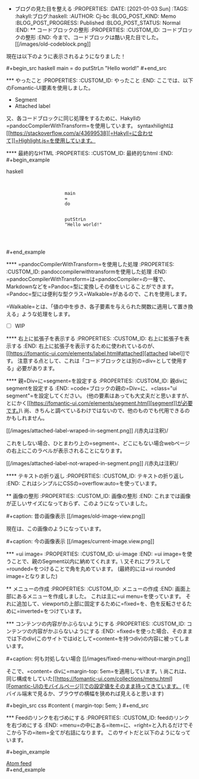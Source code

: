 * ブログの見た目を整える
    :PROPERTIES:
    :DATE: [2021-01-03 Sun]
    :TAGS: :hakyll:ブログ:haskell:
    :AUTHOR: Cj-bc
    :BLOG_POST_KIND: Memo
    :BLOG_POST_PROGRESS: Published
    :BLOG_POST_STATUS: Normal
    :END:
** コードブロックの整形
   :PROPERTIES:
   :CUSTOM_ID: コードブロックの整形
   :END:
今まで、コードブロックは酷い見た目でした。 [[/images/old-codeblock.png]]

現在は以下のように表示されるようになりました！

#+begin_src haskell
  main = do
      putStrLn "Hello world!"
#+end_src

*** やったこと
    :PROPERTIES:
    :CUSTOM_ID: やったこと
    :END:
ここでは、以下のFomantic-UI要素を使用しました。

- Segment
- Attached label

又、各コードブロックに同じ処理をするために、Hakyllの=pandocCompilerWithTransform=を使用しています。
syntaxhilightは[[https://stackoverflow.com/a/43699538][=Hakyll=に合わせて]]=Highlight.js=を使用しています。

**** 最終的なHTML
     :PROPERTIES:
     :CUSTOM_ID: 最終的なhtml
     :END:
#+begin_example
  <div class="ui segment">
      <div class="ui top right attached label"> haskell </div>
      <div class="sourceCode" id="cb1">
          <pre class="sourceCode haskell SourceCode">
              <code class="sourceCode haskell hljs bash">
                  <span id="cb1-1"><a href="#cb1-1" aria-hidden="true"></a>
                      main
                      <span class="ot">=</span>
                      <span class="kw"><span class="hljs-keyword">do</span></span>
                  </span>
                  <span id="cb1-2"><a href="#cb1-2" aria-hidden="true"></a>    
                      <span class="fu">putStrLn</span> 
                      <span class="st"><span class="hljs-string">"Hello world!"</span></span>
                  </span>
              </code>
          </pre>
      </div>
  </div>
#+end_example

**** =pandocCompilerWithTransform=を使用した処理
     :PROPERTIES:
     :CUSTOM_ID: pandoccompilerwithtransformを使用した処理
     :END:
=pandocCompilerWithTransform=は=pandocCompiler=の一種で、Markdownなどを=Pandoc=型に変換しその値をいじることができます。
=Pandoc=型には便利な型クラス=Walkable=があるので、これを使用します。

=Walkable=とは、「値の中を歩き、各子要素を与えられた関数に適用して置き換える」ような処理をします。

- [ ] WIP

**** 右上に拡張子を表示する
     :PROPERTIES:
     :CUSTOM_ID: 右上に拡張子を表示する
     :END:
右上に拡張子を表示するために使われているのが、[[https://fomantic-ui.com/elements/label.html#attached][attached
label]]です。
注意する点として、これは「コードブロックとは別の=div=として使用する」必要があります。

**** 親=Div=に=segment=を設定する
     :PROPERTIES:
     :CUSTOM_ID: 親divにsegmentを設定する
     :END:
=code=ブロックの親の=Div=に、=class="ui segment"=を設定してください。
(他の要素はあっても大丈夫だと思いますが、とにかく[[https://fomantic-ui.com/elements/segment.html][segment]]が必要です。)\\
尚、きちんと調べているわけではないので、他のものでも代用できるのかもしれません。

[[/images/attached-label-wraped-in-segment.png]] /(赤丸は注釈)/

これをしない場合、ひとまわり上の=segment=、どこにもない場合webページの右上にこのラベルが表示されることになります。

[[/images/attached-label-not-wraped-in-segment.png]] /(赤丸は注釈)/

**** テキストの折り返し
     :PROPERTIES:
     :CUSTOM_ID: テキストの折り返し
     :END:
これはシンプルにCSSの=overflow:auto=を使っています。

** 画像の整形
   :PROPERTIES:
   :CUSTOM_ID: 画像の整形
   :END:
これまでは画像が正しいサイズになっておらず、このようになっていました。

#+caption: 昔の画像表示
[[/images/old-image-view.png]]

現在は、この画像のようになっています。

#+caption: 今の画像表示
[[/images/current-image.view.png]]

*** =ui image=
    :PROPERTIES:
    :CUSTOM_ID: ui-image
    :END:
=ui image=を使うことで、親のSegment以内に納めてくれます。\\
又それにプラスして=rounded=をつけることで角を丸めています。
(最終的には=ui rounded image=となりました)

** メニューの作成
   :PROPERTIES:
   :CUSTOM_ID: メニューの作成
   :END:
画面上部にあるメニューを作成しました。
これは主に=ui menu=を使っています。
それに追加して、viewportの上部に固定するために=fixed=を、色を反転させるために=inverted=をつけています。

*** コンテンツの内容がかぶらないようにする
    :PROPERTIES:
    :CUSTOM_ID: コンテンツの内容がかぶらないようにする
    :END:
=fixed=を使った場合、そのままでは下のdiv(このサイトではidとして=content=を持つdiv)の内容に被ってしまいます。

#+caption: 何も対処しない場合
[[/images/fixed-menu-without-margin.png]]

そこで、=content= divに=margin-top: 5em=を適用しています。\\
尚これは、同じ構成をしていた[[https://fomantic-ui.com/collections/menu.html][Fomantic-UIのモバイルページ]]での設定値をそのまま持ってきています。
(モバイル端末で見るか、ブラウザの横幅を狭めれば見えると思います)

#+begin_src css
  #content {
      margin-top: 5em;
  }
#+end_src

*** Feedのリンクを右づめにする
    :PROPERTIES:
    :CUSTOM_ID: feedのリンクを右づめにする
    :END:
=menu=の中にある=item=に、=right=と入れるだけでそこから下の=item=全てが右詰になります。
このサイトだと以下のようになっています。

#+begin_example
  <div id="header" class="ui fixed inverted menu">
      <!-- 省略 -->
      <a href="/feeds/atom/general.xml" class="right item">Atom feed</a>
      <a href="/feeds/rss/general.xml" class="item"><i class="rss icon"></i></a>
  </div>
#+end_example
